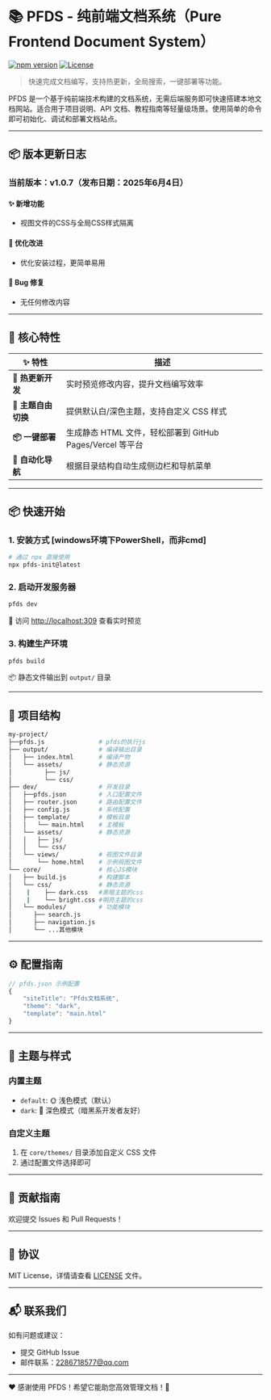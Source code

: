 # 📚 PFDS - 纯前端文档系统（Pure Frontend Document System）

[![npm version](https://img.shields.io/npm/v/pfds-init)](https://www.npmjs.com/package/my-pfds)
[![License](https://img.shields.io/npm/l/pfds-init)](https://github.com/nanxiangxi/pfds/blob/main/LICENSE)

> 快速完成文档编写，支持热更新，全局搜索，一键部署等功能。

PFDS 是一个基于纯前端技术构建的文档系统，无需后端服务即可快速搭建本地文档网站。适合用于项目说明、API 文档、教程指南等轻量级场景。使用简单的命令即可初始化、调试和部署文档站点。

---

## 📦 版本更新日志

### **当前版本：v1.0.7**（发布日期：2025年6月4日）

#### ✨ 新增功能
- 视图文件的CSS与全局CSS样式隔离

#### 🔧 优化改进
- 优化安装过程，更简单易用

#### 🐛 Bug 修复
- 无任何修改内容

---


## 🌟 核心特性

| ✨ 特性 | 描述 |
|--------|------|
| **🚀 热更新开发** | 实时预览修改内容，提升文档编写效率 |
| **🎨 主题自由切换** | 提供默认白/深色主题，支持自定义 CSS 样式 |
| **📦 一键部署** | 生成静态 HTML 文件，轻松部署到 GitHub Pages/Vercel 等平台 |
| **📁 自动化导航** | 根据目录结构自动生成侧边栏和导航菜单 |

---

## 📦 快速开始

### 1. 安装方式  [windows环境下PowerShell，而非cmd]
```bash
# 通过 npx 直接使用
npx pfds-init@latest
```
### 2. 启动开发服务器
```bash
pfds dev
```
🚀 访问 [http://localhost:309](http://localhost:309) 查看实时预览

### 3. 构建生产环境
```bash
pfds build
```
📦 静态文件输出到 `output/` 目录

---

## 🧱 项目结构
```bash
my-project/
├──pfds.js               # pfds的执行js
├── output/              # 编译输出目录
│   ├── index.html       # 编译产物
│   └── assets/          # 静态资源
│         ├── js/
│         └── css/
├── dev/                 # 开发目录
│   ├──pfds.json         # 入口配置文件
│   ├── router.json      # 路由配置文件
│   ├── config.js        # 系统配置
│   ├── template/        # 模板目录
│   │   └── main.html    # 主模板
│   └── assets/          # 静态资源
│   │   ├── js/
│   │   └── css/
│   └── views/           # 视图文件目录
│       └── home.html    # 示例视图文件
└── core/                # 核心JS模块
│   ├── build.js         # 构建脚本
│   └── css/             # 静态资源
│    |    ├── dark.css   #黑暗主题的css
│    |    └── bright.css #明亮主题的css
│   └── modules/         # 功能模块
│      ├── search.js
│      ├── navigation.js
│      └── ...其他模块
```

---

## ⚙️ 配置指南

```javascript
// pfds.json 示例配置
{
    "siteTitle": "Pfds文档系统",
    "theme": "dark",
    "template": "main.html"
}
```

---

## 🎨 主题与样式

### 内置主题
- `default`: 🌞 浅色模式（默认）
- `dark`: 🌙 深色模式（暗黑系开发者友好）

### 自定义主题
1. 在 `core/themes/` 目录添加自定义 CSS 文件
2. 通过配置文件选择即可

---

## 🤝 贡献指南

欢迎提交 Issues 和 Pull Requests！


---

## 📜 协议

MIT License，详情请查看 [LICENSE](LICENSE.txt) 文件。

---

## 📬 联系我们

如有问题或建议：
- 提交 GitHub Issue
- 邮件联系：2286718577@qq.com

---

❤️ 感谢使用 PFDS！希望它能助您高效管理文档！🎉
